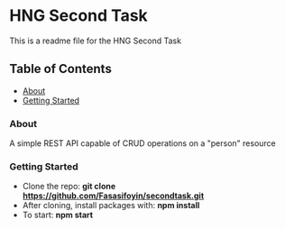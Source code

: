 # HNG Second Task

This is a readme file for the HNG Second Task

## Table of Contents

* [About](#about)
* [Getting Started](#start)

### <a name="about"></a> About
A simple REST API capable of CRUD operations on a "person" resource

### <a name="start"></a> Getting Started
- Clone the repo: **git clone <div style="display: inline">https://github.com/Fasasifoyin/secondtask.git</div>**
- After cloning, install packages with: **npm install** 
- To start: **npm start**
